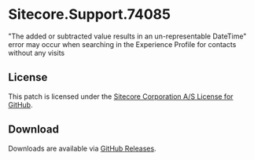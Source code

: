 # Sitecore.Support.74085
&quot;The added or subtracted value results in an un-representable DateTime&quot; error may occur when searching in the Experience Profile
for contacts without any visits
## License  
This patch is licensed under the [Sitecore Corporation A/S License for GitHub](https://github.com/sitecoresupport/Sitecore.Support.74085/blob/master/LICENSE).  

## Download  
Downloads are available via [GitHub Releases](https://github.com/sitecoresupport/Sitecore.Support.74085/releases).  
